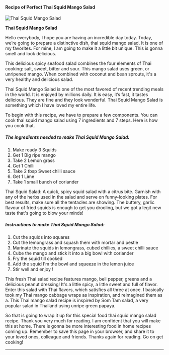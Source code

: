             

#### Recipe of Perfect Thai Squid Mango Salad

![Thai Squid Mango Salad](https://img-global.cpcdn.com/recipes/6746927334948864/751x532cq70/thai-squid-mango-salad-recipe-main-photo.jpg)

**Thai Squid Mango Salad**

Hello everybody, I hope you are having an incredible day today. Today, we’re going to prepare a distinctive dish, thai squid mango salad. It is one of my favorites. For mine, I am going to make it a little bit unique. This is gonna smell and look delicious.

This delicious spicy seafood salad combines the four elements of Thai cooking: salt, sweet, bitter and sour. This mango salad uses green, or unripened mango. When combined with coconut and bean sprouts, it's a very healthy and delicious salad.

Thai Squid Mango Salad is one of the most favored of recent trending meals in the world. It is enjoyed by millions daily. It is easy, it’s fast, it tastes delicious. They are fine and they look wonderful. Thai Squid Mango Salad is something which I have loved my entire life.

To begin with this recipe, we have to prepare a few components. You can cook thai squid mango salad using 7 ingredients and 7 steps. Here is how you cook that.

##### The ingredients needed to make Thai Squid Mango Salad:

1.  Make ready 3 Squids
2.  Get 1 Big ripe mango
3.  Take 2 Lemon grass
4.  Get 1 Chilli
5.  Take 2 tbsp Sweet chilli sauce
6.  Get 1 Lime
7.  Take 1 small bunch of coriander

Thai Squid Salad: A quick, spicy squid salad with a citrus bite. Garnish with any of the herbs used in the salad and serve on funny-looking plates. For best results, make sure all the tentacles are showing. The buttery, garlic flavour of fried squids is enough to get you drooling, but we got a legit new taste that's going to blow your minds!

##### Instructions to make Thai Squid Mango Salad:

1.  Cut the squids into squares
2.  Cut the lemongrass and squash them with mortar and pestle
3.  Marinate the squids in lemongrass, cubed chillies, a sweet chilli sauce
4.  Cube the mango and stick it into a big bowl with coriander
5.  Fry the squid till cooked
6.  Add the squid I'm the bowl and squeeze in the lemon juice
7.  Stir well and enjoy !

This fresh Thai salad recipe features mango, bell pepper, greens and a delicious peanut dressing! It's a little spicy, a little sweet and full of flavor. Enter this salad with Thai flavors, which satisfies all three at once. I basically took my Thai mango cabbage wraps as inspiration, and reimagined them as a. This Thai mango salad recipe is inspired by Som Tam salad, a very popular salad in Thailand using unripe green papaya.

So that is going to wrap it up for this special food thai squid mango salad recipe. Thank you very much for reading. I am confident that you will make this at home. There is gonna be more interesting food in home recipes coming up. Remember to save this page in your browser, and share it to your loved ones, colleague and friends. Thanks again for reading. Go on get cooking!

* * *